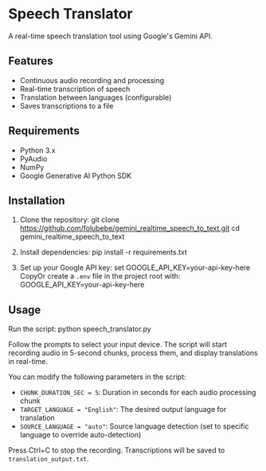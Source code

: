 # Speech Translator

A real-time speech translation tool using Google's Gemini API.

## Features
- Continuous audio recording and processing
- Real-time transcription of speech
- Translation between languages (configurable)
- Saves transcriptions to a file

## Requirements
- Python 3.x
- PyAudio
- NumPy
- Google Generative AI Python SDK 


## Installation

1. Clone the repository:
git clone https://github.com/folubebe/gemini_realtime_speech_to_text.git
cd gemini_realtime_speech_to_text

2. Install dependencies:
pip install -r requirements.txt

3. Set up your Google API key:
set GOOGLE_API_KEY=your-api-key-here
CopyOr create a `.env` file in the project root with:
GOOGLE_API_KEY=your-api-key-here

## Usage

Run the script:
python speech_translator.py

Follow the prompts to select your input device. The script will start recording audio in 5-second chunks, process them, and display translations in real-time.

You can modify the following parameters in the script:
- `CHUNK_DURATION_SEC = 5`: Duration in seconds for each audio processing chunk
- `TARGET_LANGUAGE = "English"`: The desired output language for translation
- `SOURCE_LANGUAGE = "auto"`: Source language detection (set to specific language to override auto-detection)

Press Ctrl+C to stop the recording. Transcriptions will be saved to `translation_output.txt`.